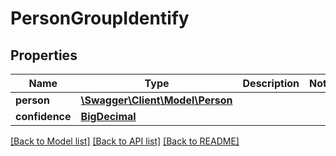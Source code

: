 # PersonGroupIdentify

## Properties
Name | Type | Description | Notes
------------ | ------------- | ------------- | -------------
**person** | [**\Swagger\Client\Model\Person**](Person.md) |  | 
**confidence** | [**BigDecimal**](BigDecimal.md) |  | 

[[Back to Model list]](../../README.md#documentation-for-models) [[Back to API list]](../../README.md#documentation-for-api-endpoints) [[Back to README]](../../README.md)

